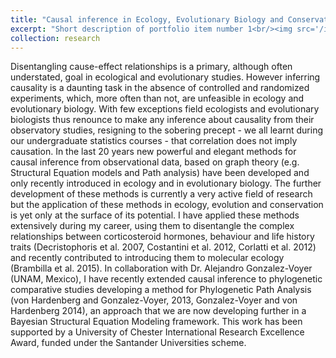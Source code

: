 ```yaml
---
title: "Causal inference in Ecology, Evolutionary Biology and Conservation"
excerpt: "Short description of portfolio item number 1<br/><img src='/images/500x300.png'>"
collection: research
---
```


Disentangling cause-effect relationships is a primary, although often understated, goal in ecological and evolutionary studies. However inferring causality is a daunting task in the absence of controlled and randomized experiments, which, more often than not, are unfeasible in ecology and evolutionary biology. With few exceptions field ecologists and evolutionary biologists thus renounce to make any inference about causality from their observatory studies, resigning to the sobering precept - we all learnt during our undergraduate statistics courses - that correlation does not imply causation. In the last 20 years new powerful and elegant methods for causal inference from observational data, based on graph theory (e.g. Structural Equation models and Path analysis) have been developed and only recently introduced in ecology and in evolutionary biology. The further development of these methods is currently a very active field of research but the application of these methods in ecology, evolution and conservation is yet only at the surface of its potential.  I have applied these methods extensively during my career, using them to disentangle the complex relationships between corticosteroid hormones, behaviour and life history traits (Decristophoris et al. 2007, Costantini et al. 2012, Corlatti et al. 2012) and recently contributed to introducing them to molecular ecology (Brambilla et al. 2015). In collaboration with Dr. Alejandro Gonzalez-Voyer (UNAM, Mexico), I have recently extended causal inference to phylogenetic comparative studies developing a method for Phylogenetic Path Analysis (von Hardenberg and Gonzalez-Voyer, 2013, Gonzalez-Voyer and von Hardenberg 2014), an approach that we are now developing further in a Bayesian Structural Equation Modeling framework. This work has been supported by a University of Chester International Research Excellence Award, funded under the Santander Universities scheme.
